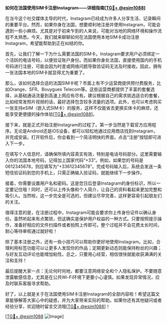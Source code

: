 **如何在法国使用SIM卡注册Instagram——详细指南[[TG💪+ @esim1088](https://t.me/s/esim1088)]**

在当今这个社交媒体主导的时代，Instagram已经成为许多人分享生活、记录瞬间的重要平台。然而，如果你身在法国，想要顺利地注册并使用Instagram，可能会遇到一些小麻烦。尤其是对于初来乍到的人来说，可能对当地的网络环境和操作流程不太熟悉。今天，我们就来聊聊如何在法国使用本地SIM卡成功注册Instagram，希望能帮助到正在纠结的你。

首先，让我们了解一下为什么需要法国的SIM卡。Instagram要求用户必须绑定一个活跃的电话号码，以便验证账户身份。而如果你身处法国，直接使用国内的手机号码进行注册，可能会因为时差或网络问题导致验证码无法及时接收。因此，拥有一张法国本地的SIM卡就显得尤为重要了。

那么，该如何选择合适的法国SIM卡呢？市面上有不少运营商提供预付费服务，比如Orange、SFR、Bouygues Telecom等。这些运营商都提供了丰富的套餐选择，从基础通话流量到高速上网应有尽有。建议根据自己的需求挑选适合的套餐，比如经常发照片视频的话，最好选择包含较多流量的选项。此外，也可以考虑购买一张支持eSIM（嵌入式SIM卡）的服务，这样不仅能省去更换实体卡的麻烦，还能享受更便捷的操作体验[[TG💪+ @esim1088](https://t.me/s/esim1088)]。

接下来，就是正式开始注册Instagram的过程了。第一步当然是下载官方应用程序。无论是Android还是iOS设备，都可以轻松地通过应用商店找到Instagram，并完成安装。打开软件后，你会看到一个简洁明快的界面，点击“注册”按钮即可进入下一步。

在填写个人信息时，请确保所填内容真实有效，特别是电话号码部分。这里需要输入你的法国本地号码，记得加上国家代码“+33”。例如，如果您的号码是0612345678，则应填写为“+33612345678”。完成号码输入后，系统会发送一条短信验证码到您的手机上，只需正确输入验证码，就能继续下一步操作。

接着，你需要设置用户名和密码。这是您日后登录Instagram的身份标识，所以一定要记住哦！同时，还可以上传头像和个人简介，让自己的资料看起来更加完整和吸引人。当然啦，这一步完全是可选的，但建议尽早完善，这样更容易引起朋友们的关注。

值得注意的是，在注册过程中，Instagram可能会要求你上传身份证件以确认身份。虽然听起来有点繁琐，但这确实是保护用户权益的一种方式。只要按照提示操作，准备好相应的文件扫描件或者拍照上传即可。整个过程并不会花费太长时间，耐心等待审核通过就好啦！

除了基本注册之外，还有一些小技巧可以帮助你更好地使用Instagram。比如，合理利用标签功能可以让更多人发现你的作品；定期更新动态则能保持粉丝的兴趣；与好友互动评论也能增加粘性。总之，只要用心经营，相信很快就能收获满满的关注和支持！

最后提醒大家一点：无论何时何地，都要注意网络安全和个人隐私保护。不要随意泄露敏感信息，尤其是在公共Wi-Fi环境下更要小心谨慎。如果发现异常情况，应及时联系客服寻求帮助。

好了，以上就是关于在法国使用SIM卡注册Instagram的全部内容啦！希望这篇文章能够解答大家心中的疑惑，并为大家带来实际的帮助。如果你还有其他疑问或者经验分享，欢迎随时留言交流哦[[TG💪+ @esim1088](https://t.me/s/esim1088)]！

[[TG💪+ @esim1088](https://t.me/s/esim1088) ![Image](https://i.postimg.cc/4NQfJmqS/Snipaste-2025-05-13-00-14-12.png)]